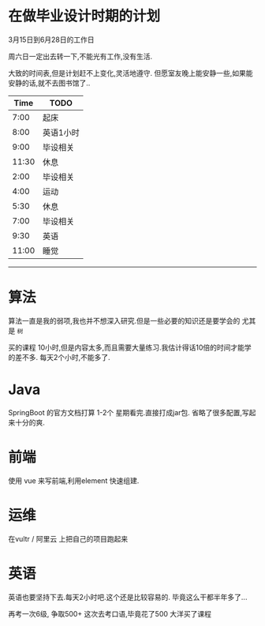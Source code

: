 # 在做毕业设计时期的计划

3月15日到6月28日的工作日

周六日一定出去转一下,不能光有工作,没有生活.

大致的时间表,但是计划赶不上变化,灵活地遵守.
但愿室友晚上能安静一些,如果能安静的话,就不去图书馆了..

|Time	|TODO		|
|--		|--			|
|7:00	|起床		|
|8:00	|英语1小时	|
|9:00	|毕设相关	|
|11:30	|休息		|
|2:00	|毕设相关	|
|4:00	|运动		|
|5:30	|休息		|
|7:00	|毕设相关	|
|9:30	|英语		|
|11:00	|睡觉		|

----

# 算法

算法一直是我的弱项,我也并不想深入研究.但是一些必要的知识还是要学会的
尤其是 `树` 

买的课程 10小时,但是内容太多,而且需要大量练习.我估计得话10倍的时间才能学的差不多.
每天2个小时,不能多了.

# Java

SpringBoot 的官方文档打算 1-2个 星期看完.直接打成jar包.
省略了很多配置,写起来十分的爽.



# 前端

使用 vue 来写前端,利用element 快速组建.



# 运维

在vultr / 阿里云 上把自己的项目跑起来



# 英语

英语也要坚持下去.每天2小时吧.这个还是比较容易的.
毕竟这么干都半年多了...

再考一次6级, 争取500+
这次去考口语,毕竟花了500 大洋买了课程









